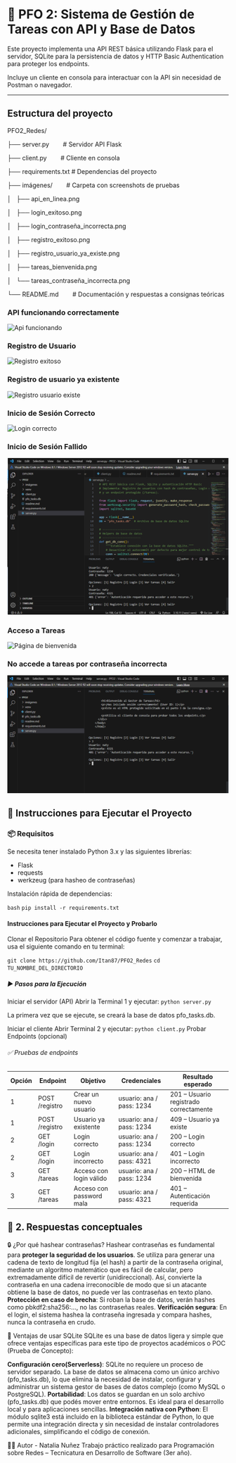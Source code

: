 # 📡 PFO 2: Sistema de Gestión de Tareas con API y Base de Datos

Este proyecto implementa una API REST básica utilizando Flask para el servidor, SQLite para la persistencia de datos y HTTP Basic Authentication para proteger los endpoints.

Incluye un cliente en consola para interactuar con la API sin necesidad de Postman o navegador.

---

## Estructura del proyecto

PFO2_Redes/

├── server.py        # Servidor API Flask

├── client.py        # Cliente en consola

├── requirements.txt # Dependencias del proyecto

├── imágenes/        # Carpeta con screenshots de pruebas

│   ├── api_en_linea.png

│   ├── login_exitoso.png

│   ├── login_contraseña_incorrecta.png

│   ├── registro_exitoso.png

│   ├── registro_usuario_ya_existe.png

│   ├── tareas_bienvenida.png

│   └── tareas_contraseña_incorrecta.png

└── README.md        # Documentación y respuestas a consignas teóricas

### API funcionando correctamente
![Api funcionando](imágenes/api_en_linea.png)

### Registro de Usuario
![Registro exitoso](imágenes/registro_exitoso.png)

### Registro de usuario ya existente
![Registro usuario existe](imágenes/registro_usuario_ya_existe.png)

### Inicio de Sesión Correcto
![Login correcto](imágenes/login_exitoso.png)

### Inicio de Sesión Fallido
![Login incorrecto](imágenes/login_contraseña_incorrecta.png)

### Acceso a Tareas
![Página de bienvenida](imágenes/tareas_bienvenida.png)

### No accede a tareas por contraseña incorrecta
![Autenticación requerida](imágenes/tareas_contraseña_incorrecta.png)

## 🚀 Instrucciones para Ejecutar el Proyecto

### 📦 Requisitos
Se necesita tener instalado Python 3.x y las siguientes librerías:

- Flask
- requests
- werkzeug (para hasheo de contraseñas)

Instalación rápida de dependencias:

`bash`
`pip install -r requirements.txt`

#### Instrucciones para Ejecutar el Proyecto y Probarlo
Clonar el Repositorio
Para obtener el código fuente y comenzar a trabajar, usa el siguiente comando en tu terminal:

`git clone https://github.com/Itan87/PFO2_Redes`
`cd TU_NOMBRE_DEL_DIRECTORIO` 

##### ▶️ Pasos para la Ejecución
Iniciar el servidor (API)
Abrir la Terminal 1 y ejecutar:
`python server.py` 

La primera vez que se ejecute, se creará la base de datos pfo_tasks.db.

Iniciar el cliente
Abrir Terminal 2 y ejecutar:
`python client.py` 
Probar Endpoints (opcional)

###### ✅ Pruebas de endpoints

| Opción | Endpoint       | Objetivo                   | Credenciales           | Resultado esperado |
|--------|---------------|---------------------------|----------------------|------------------|
| 1      | POST /registro | Crear un nuevo usuario     | usuario: ana / pass: 1234 | 201 – Usuario registrado correctamente |
| 1      | POST /registro | Usuario ya existente       | usuario: ana / pass: 1234 | 409 – Usuario ya existe |
| 2      | GET /login     | Login correcto            | usuario: ana / pass: 1234 | 200 – Login correcto |
| 2      | GET /login     | Login incorrecto          | usuario: ana / pass: 4321 | 401 – Login incorrecto |
| 3      | GET /tareas    | Acceso con login válido   | usuario: ana / pass: 1234 | 200 – HTML de bienvenida |
| 3      | GET /tareas    | Acceso con password mala  | usuario: ana / pass: 4321 | 401 – Autenticación requerida |

## 🧠 2. Respuestas conceptuales

🔒 ¿Por qué hashear contraseñas?
Hashear contraseñas es fundamental para **proteger la seguridad de los usuarios**. Se utiliza para generar una cadena de texto de longitud fija (el hash) a partir de la contraseña original, mediante un algoritmo matemático que es fácil de calcular, pero extremadamente difícil de revertir (unidireccional).
Así, convierte la contraseña en una cadena irreconocible de modo que si un atacante obtiene la base de datos, no puede ver las contraseñas en texto plano.
**Protección en caso de brecha**: Si roban la base de datos, verán hashes como pbkdf2:sha256:..., no las contraseñas reales.
**Verificación segura**: En el login, el sistema hashea la contraseña ingresada y compara hashes, nunca la contraseña en crudo.

💾 Ventajas de usar SQLite
SQLite es una base de datos ligera y simple que ofrece ventajas específicas para este tipo de proyectos académicos o POC (Prueba de Concepto):

**Configuración cero(Serverless)**: SQLite no requiere un proceso de servidor separado. La base de datos se almacena como un único archivo (pfo_tasks.db), lo que elimina la necesidad de instalar, configurar y administrar un sistema gestor de bases de datos complejo (como MySQL o PostgreSQL).
**Portabilidad**: Los datos se guardan en un solo archivo (pfo_tasks.db) que podés mover entre entornos. Es ideal para el desarrollo local y para aplicaciones sencillas.
**Integración nativa con Python**: El módulo sqlite3 está incluido en la biblioteca estándar de Python, lo que permite una integración directa y sin necesidad de instalar controladores adicionales, simplificando el código de conexión.

👩‍💻 Autor - Natalia Nuñez
Trabajo práctico realizado para Programación sobre Redes – Tecnicatura en Desarrollo de Software (3er año).


